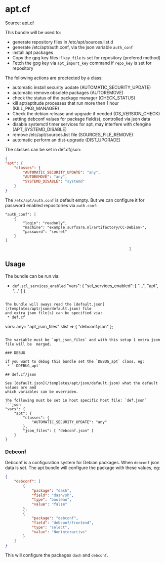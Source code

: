 # apt.cf

Source: [apt.cf](/services/apt.cf)

This bundle will be used to:
 * generate repository files in /etc/apt/sources.list.d
 * generate /etc/apt/auth.conf, via the json variable `auth_conf`
 * install apt packages
 * Copy the gpg key files if `key_file` is set for repository (prefered method)
 * Fetch the gpg key via `apt_import_key` command if `repo_key` is set for repository

The following actions are proctected by a class:
 * automatic install security uodate (AUTOMATIC_SECURITY_UPDATE)
 * automatic remove obsolete packages (AUTOREMOVE)
 * check the status of the package manager (CHECK_STATUS)
 * kill apt/aptitude processes that run more then 1 hour (KILL_PKG_MANAGER)
 * Check the debian release and upgrade if needed (OS_VERSION_CHECK)
 * setting debconf values for package field(s), controlled via  json data
 * disable systemctl timer services for apt, may interfere with cfengine (APT_SYSTEMD_DISABLE)
 * remove /etc/apt/sources.list file (SOURCES_FILE_REMOVE)
 * automatic perform an dist-upgrade (DIST_UPGRADE)



The classes can be set in def.cf/json:
```json
{
"apt": {
    "classes": {
        "AUTOMATIC_SECURITY_UPDATE": "any",
        "AUTOREMOVE": "any",
        "SYSTEMD_DISABLE": "systemd"
    }
}
```

The `/etc/apt/auth.conf` is default empty. But we can configure it for password enabled repositories via `auth.conf`:
```
"auth_conf": [
    {
        "login": "readonly",
        "machine": "example.surfsara.nl/artifactory/CC-Debian-",
        "password": "secret"
    }
]
```
                                                            ]
## Usage

The bundle can be run via:
 * `def.scl_services_enabled`
"vars": {
    "scl_services_enabled": [
            "...",
            "apt",
            "..."
    ]
}
```

The bundle will aways read the [default.json](/templates/apt/json/default.json) file
and extra json file(s) can be specified via:
 * def.cf
```
vars:
    any::
        "apt_json_files" slist => { "debconf.json" };
```

The variable must be `apt_json_files` and with this setup 1 extra json file will be  merged.

### DEBUG

if you want to debug this bundle set the `DEBUG_apt` class, eg:
 * `-DDEBUG_apt`

## def.cf/json

See [default.json](/templates/apt/json/default.json) what the default values are and
which variables can be overriden.

The following must be set in host specific host file: `def.json`
```json
"vars": {
    "apt": {
        "classes": {
            "AUTOMATIC_SECURITY_UPDATE": "any"
        },
        "json_files": [ "debconf.json" ]
    }
}
```

### Debconf

Debconf is a configuration system for Debian packages. When `debconf` json data
is set. The apt bundle will configure the package with these values, eg:
```json
{
    "debconf": [
        {
            "package": "dash",
            "field": "dash/sh",
            "type": "boolean",
            "value": "false"
        },
        {
            "package": "debconf",
            "field": "debconf/frontend",
            "type": "select",
            "value": "Noninteractive"
        }
    ]
}
```

This will configure the packages `dash` and `debconf`.
